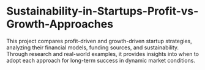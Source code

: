 # Sustainability-in-Startups-Profit-vs-Growth-Approaches
This project compares profit-driven and growth-driven startup strategies, analyzing their financial models, funding sources, and sustainability. Through research and real-world examples, it provides insights into when to adopt each approach for long-term success in dynamic market conditions.

